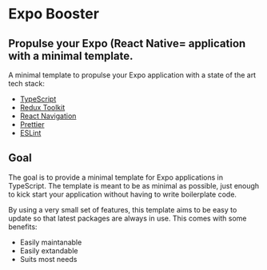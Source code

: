 # Expo Booster
## Propulse your Expo (React Native= application with a minimal template.

A minimal template to propulse your Expo application with a state of the art tech stack:
* [TypeScript](https://www.typescriptlang.org/)
* [Redux Toolkit](https://redux-toolkit.js.org/)
* [React Navigation](https://reactnavigation.org/)
* [Prettier](https://prettier.io/)
* [ESLint](https://eslint.org/)

## Goal
The goal is to provide a minimal template for Expo applications in TypeScript. The template is meant to be as minimal as possible, just enough to kick start your application without having to write boilerplate code.

By using a very small set of features, this template aims to be easy to update so that latest packages are always in use. This comes with some benefits:
* Easily maintanable
* Easily extandable
* Suits most needs
